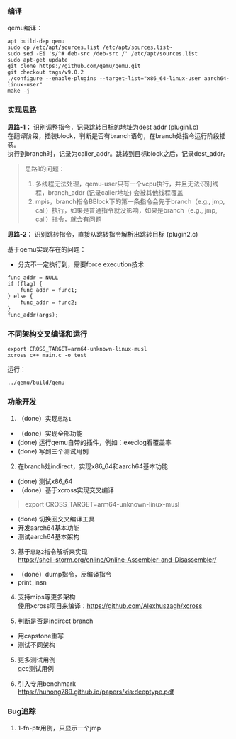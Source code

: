
### 编译  

qemu编译：
```
apt build-dep qemu
sudo cp /etc/apt/sources.list /etc/apt/sources.list~
sudo sed -Ei 's/^# deb-src /deb-src /' /etc/apt/sources.list
sudo apt-get update
git clone https://github.com/qemu/qemu.git
git checkout tags/v9.0.2 
./configure --enable-plugins --target-list="x86_64-linux-user aarch64-linux-user"
make -j
```

### 实现思路  
**思路-1：** 识别调整指令，记录跳转目标的地址为dest addr (plugin1.c)  
在翻译阶段，插装block，判断是否有branch语句，在branch处指令运行阶段插装。  
执行到branch时，记录为caller_addr。跳转到目标block之后，记录dest_addr。  
> 思路1的问题：  
> 1. 多线程无法处理，qemu-user只有一个vcpu执行，并且无法识别线程，branch_addr (记录caller地址) 会被其他线程覆盖
> 2. mpis，branch指令BBlock下的第一条指令会先于branch（e.g., jmp, call）执行，如果是普通指令就没影响，如果是branch（e.g., jmp, call）指令，就会有问题


**思路-2：** 识别跳转指令，直接从跳转指令解析出跳转目标 (plugin2.c)  


基于qemu实现存在的问题：  
- 分支不一定执行到，需要force execution技术
```
func_addr = NULL
if (flag) {
	func_addr = func1;
} else {
	func_addr = func2;
}
func_addr(args);
```

### 不同架构交叉编译和运行  

```
export CROSS_TARGET=arm64-unknown-linux-musl
xcross c++ main.c -o test
```

运行：
```
../qemu/build/qemu
```

### 功能开发  

1. （done）实现`思路1`  
- （done）实现全部功能
- (done) 运行qemu自带的插件，例如：execlog看覆盖率
- (done) 写到三个测试用例

2. 在branch处indirect，实现x86_64和aarch64基本功能  
- (done) 测试x86_64
- （done）基于xcross实现交叉编译
> export CROSS_TARGET=arm64-unknown-linux-musl
- (done) 切换回交叉编译工具
- 开发aarch64基本功能  
- 测试aarch64基本架构  


3. 基于`思路2`指令解析来实现  
https://shell-storm.org/online/Online-Assembler-and-Disassembler/
- （done）dump指令，反编译指令
- print_insn


4. 支持mips等更多架构  
使用xcross项目来编译：https://github.com/Alexhuszagh/xcross

5. 判断是否是indirect branch  
- 用capstone重写
- 测试不同架构

5. 更多测试用例  
gcc测试用例  

6. 引入专用benchmark  
https://huhong789.github.io/papers/xia:deeptype.pdf  


### Bug追踪

1. 1-fn-ptr用例，只显示一个jmp  
